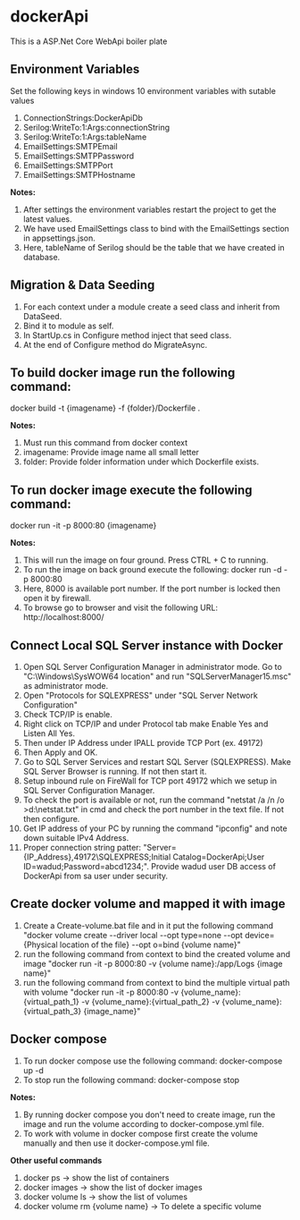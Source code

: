 # dockerApi
This is a ASP.Net Core WebApi boiler plate

## Environment Variables
Set the following keys in windows 10 environment variables with sutable values

1. ConnectionStrings:DockerApiDb
2. Serilog:WriteTo:1:Args:connectionString
3. Serilog:WriteTo:1:Args:tableName
4. EmailSettings:SMTPEmail
5. EmailSettings:SMTPPassword
6. EmailSettings:SMTPPort
7. EmailSettings:SMTPHostname

**Notes:**
1. After settings the environment variables restart the project to get the latest values.
2. We have used EmailSettings class to bind with the EmailSettings section in appsettings.json.
3. Here, tableName of Serilog should be the table that we have created in database.

## Migration & Data Seeding
1. For each context under a module create a seed class and inherit from DataSeed.
2. Bind it to module as self.
3. In StartUp.cs in Configure method inject that seed class.
4. At the end of Configure method do MigrateAsync.

## To build docker image run the following command:
docker build -t {imagename} -f {folder}/Dockerfile .

**Notes:**
1. Must run this command from docker context
2. imagename: Provide image name all small letter
3. folder: Provide folder information under which Dockerfile exists.

## To run docker image execute the following command:
docker run -it -p 8000:80 {imagename}

**Notes:**
1. This will run the image on four ground. Press CTRL + C to running.
2. To run the image on back ground execute the following: docker run -d -p 8000:80 <imagename>
3. Here, 8000 is available port number. If the port number is locked then open it by firewall.
4. To browse go to browser and visit the following URL: http://localhost:8000/

## Connect Local SQL Server instance with Docker
1. Open SQL Server Configuration Manager in administrator mode. Go to "C:\Windows\SysWOW64 location" and run "SQLServerManager15.msc" as administrator mode.
2. Open "Protocols for SQLEXPRESS" under "SQL Server Network Configuration"
3. Check TCP/IP is enable.
4. Right click on TCP/IP and under Protocol tab make Enable Yes and Listen All Yes.
5. Then under IP Address under IPALL provide TCP Port (ex. 49172)
6. Then Apply and OK.
7. Go to SQL Server Services and restart SQL Server (SQLEXPRESS). Make SQL Server Browser is running. If not then start it.
8. Setup inbound rule on FireWall for TCP port 49172 which we setup in SQL Server Configuration Manager.
9. To check the port is available or not, run the command "netstat /a /n /o >d:\netstat.txt" in cmd and check the port number in the text file. If not then configure.
10. Get IP address of your PC by running the command "ipconfig" and note down suitable IPv4 Address.
11. Proper connection string patter: "Server={IP_Address},49172\\SQLEXPRESS;Initial Catalog=DockerApi;User ID=wadud;Password=abcd1234;". Provide wadud user DB access of DockerApi from
    sa user under security.
	
## Create docker volume and mapped it with image
1. Create a Create-volume.bat file and in it put the following command 
   "docker volume create --driver local --opt type=none --opt device={Physical location of the file} --opt o=bind {volume name}"
2. run the following command from context to bind the created volume and image
   "docker run -it -p 8000:80 -v {volume name}:/app/Logs {image name}"
3. run the following command from context to bind the multiple virtual path with volume
   "docker run -it -p 8000:80 -v {volume_name}:{virtual_path_1} -v {volume_name}:{virtual_path_2} -v {volume_name}:{virtual_path_3} {image_name}"
	
## Docker compose
1. To run docker compose use the following command: docker-compose up -d
2. To stop run the following command: docker-compose stop

**Notes:**
1. By running docker compose you don't need to create image, run the image and run the volume according to docker-compose.yml file.
2. To work with volume in docker compose first create the volume manually and then use it docker-compose.yml file.
	
**Other useful commands**
1. docker ps -> show the list of containers
2. docker images -> show the list of docker images
3. docker volume ls -> show the list of volumes
4. docker volume rm {volume name} -> To delete a specific volume
	
	

